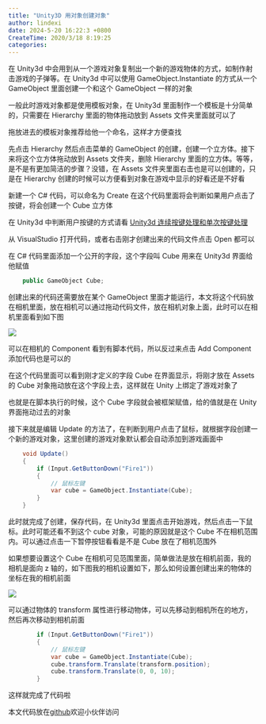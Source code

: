```yaml
---
title: "Unity3D 用对象创建对象"
author: lindexi
date: 2024-5-20 16:22:3 +0800
CreateTime: 2020/3/18 8:19:25
categories: 
---
```


在 Unity3d 中会用到从一个游戏对象复制出一个新的游戏物体的方式，如制作射击游戏的子弹等。在 Unity3d 中可以使用 GameObject.Instantiate 的方式从一个 GameObject 里面创建一个和这个 GameObject 一样的对象

<!--more-->


<!-- CreateTime:2020/3/18 8:19:25 -->



一般此时游戏对象都是使用模板对象，在 Unity3d 里面制作一个模板是十分简单的，只需要在 Hierarchy 里面的物体拖动放到 Assets 文件夹里面就可以了

拖放进去的模板对象推荐给他一个命名，这样才方便查找

先点击 Hierarchy 然后点击菜单的 GameObject 的创建，创建一个立方体。接下来将这个立方体拖动放到 Assets 文件夹，删除 Hierarchy 里面的立方体。等等，是不是有更加简洁的步骤？没错，在 Assets 文件夹里面右击也是可以创建的，只是在 Hierarchy 创建的时候可以方便看到对象在游戏中显示的好看还是不好看

新建一个 C# 代码，可以命名为 Create 在这个代码里面将会判断如果用户点击了按键，将会创建一个 Cube 立方体

在 Unity3d 中判断用户按键的方式请看 [Unity3d 连续按键处理和单次按键处理](https://blog.lindexi.com/post/Unity3d-%E8%BF%9E%E7%BB%AD%E6%8C%89%E9%94%AE%E5%A4%84%E7%90%86%E5%92%8C%E5%8D%95%E6%AC%A1%E6%8C%89%E9%94%AE%E5%A4%84%E7%90%86.html)

从 VisualStudio 打开代码，或者右击刚才创建出来的代码文件点击 Open 都可以

在 C# 代码里面添加一个公开的字段，这个字段叫 Cube 用来在 Unity3d 界面给他赋值

```csharp
    public GameObject Cube;
```

创建出来的代码还需要放在某个 GameObject 里面才能运行，本文将这个代码放在相机里面，放在相机可以通过拖动代码文件，放在相机对象上面，此时可以在相机里面看到如下图

<!-- ![](image/Unity3D 用对象创建对象/Unity3D 用对象创建对象0.png) -->

![](http://image.acmx.xyz/lindexi%2F20203172214153914.jpg)

可以在相机的 Component 看到有脚本代码，所以反过来点击 Add Component 添加代码也是可以的

在这个代码里面可以看到刚才定义的字段 Cube 在界面显示，将刚才放在 Assets 的 Cube 对象拖动放在这个字段上去，这样就在 Unity 上绑定了游戏对象了

也就是在脚本执行的时候，这个 Cube 字段就会被框架赋值，给的值就是在 Unity 界面拖动过去的对象

接下来就是编辑 Update 的方法了，在判断到用户点击了鼠标，就根据字段创建一个新的游戏对象，这里创建的游戏对象默认都会自动添加到游戏画面中

```csharp
    void Update()
    {
        if (Input.GetButtonDown("Fire1"))
        {
            // 鼠标左键
            var cube = GameObject.Instantiate(Cube);
        }
    }
```

此时就完成了创建，保存代码，在 Unity3d 里面点击开始游戏，然后点击一下鼠标。此时可能还看不到这个 cube 对象，可能的原因就是这个 Cube 不在相机范围内。可以通过点击一下暂停按钮看看是不是 Cube 放在了相机范围外

如果想要设置这个 Cube 在相机可见范围里面，简单做法是放在相机前面，我的相机是面向 z 轴的，如下图我的相机设置如下，那么如何设置创建出来的物体的坐标在我的相机前面

<!-- ![](image/Unity3D 用对象创建对象/Unity3D 用对象创建对象1.png) -->

![](http://image.acmx.xyz/lindexi%2F20203172219565817.jpg)

可以通过物体的 transform 属性进行移动物体，可以先移动到相机所在的地方，然后再次移动到相机前面

```csharp
        if (Input.GetButtonDown("Fire1"))
        {
            // 鼠标左键
            var cube = GameObject.Instantiate(Cube);
            cube.transform.Translate(transform.position);
            cube.transform.Translate(0, 0, 10);
        }
```

这样就完成了代码啦

本文代码放在[github](https://github.com/lindexi/lindexi_gd/tree/eac5d4aa2b48dc9322d97e6f676937af1017f205/unity/BeanairnalkeDayhojafayhe)欢迎小伙伴访问

